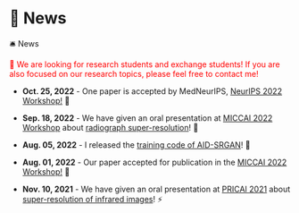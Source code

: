 # 📕 News

🛎️ News

 <font color=Red>📣 We are looking for research students and exchange students! If you are also focused on our research topics, please feel free to contact me!</font>
- **Oct. 25, 2022** - One paper is accepted by MedNeurIPS, [NeurIPS 2022 Workshop!](https://sites.google.com/view/med-neurips-2022/home) 🔬

- **Sep. 18, 2022** - We have given an oral presentation at [MICCAI 2022 Workshop](https://sites.google.com/view/mlmi2022/program-and-registration?authuser=0) about [radiograph super-resolution](https://arxiv.org/abs/2208.03008)! 📃

- **Aug. 05, 2022** - I released the [training code of AID-SRGAN](https://github.com/yongsongH/AIDSRGAN-MICCAI2022)! 💎

- **Aug. 01, 2022** - Our paper accepted for publication in the [MICCAI 2022 Workshop!](https://conferences.miccai.org/2022/en/) 🎉 

- **Nov. 10, 2021** - We have given an oral presentation at [PRICAI 2021](https://www.pricai.org/2021/program/program) about [super-resolution of infrared images](https://link.springer.com/chapter/10.1007/978-3-030-89363-7_35)! ⚡

